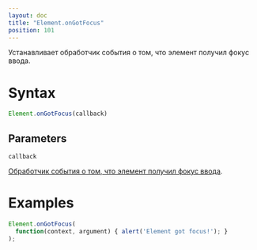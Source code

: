 ```yaml
---
layout: doc
title: "Element.onGotFocus"
position: 101
---
```


Устанавливает обработчик события о том, что элемент получил фокус ввода.

# Syntax

```js
Element.onGotFocus(callback)
```

## Parameters

`callback`

[Обработчик события о том, что элемент получил фокус ввода](../../Script/).

# Examples

```js
Element.onGotFocus(
  function(context, argument) { alert('Element got focus!'); }
);
```

